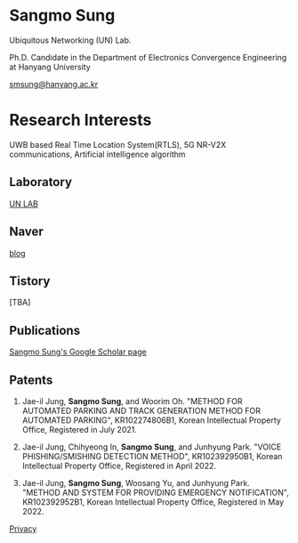 # Sangmo Sung

Ubiquitous Networking (UN) Lab.

Ph.D. Candidate in the Department of Electronics Convergence Engineering at Hanyang University

smsung@hanyang.ac.kr

# Research Interests

UWB based Real Time Location System(RTLS), 5G NR-V2X communications,
Artificial intelligence algorithm

## Laboratory
[UN LAB](http://unlab.hanyang.ac.kr)

## Naver
[blog](https://blog.naver.com/sapitquireputat)

## Tistory
[TBA]

## Publications
[Sangmo Sung's Google Scholar page](https://scholar.google.com/citations?view_op=list_works&hl=ko&authuser=1&user=--q2aSkAAAAJ)

## Patents
1. Jae-il Jung, **Sangmo Sung**, and Woorim Oh. "METHOD FOR AUTOMATED PARKING AND TRACK GENERATION METHOD FOR AUTOMATED PARKING", KR102274806B1, Korean Intellectual Property Office, Registered in July 2021.

2. Jae-il Jung, Chihyeong In, **Sangmo Sung**, and Junhyung Park. "VOICE PHISHING/SMISHING DETECTION METHOD", KR102392950B1, Korean Intellectual Property Office, Registered in April 2022.

3. Jae-il Jung, **Sangmo Sung**, Woosang Yu, and Junhyung Park. "METHOD AND SYSTEM FOR PROVIDING EMERGENCY NOTIFICATION", KR102392952B1, Korean Intellectual Property Office, Registered in May 2022.


[Privacy](https://sangmosung.github.io/home/privacy)
